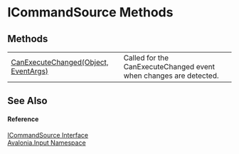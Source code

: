 # ICommandSource Methods




## Methods
<table>
<tr>
<td><a href="M_Avalonia_Input_ICommandSource_CanExecuteChanged">CanExecuteChanged(Object, EventArgs)</a></td>
<td>Called for the CanExecuteChanged event when changes are detected.</td>
</tr>
</table>

## See Also


#### Reference
<a href="T_Avalonia_Input_ICommandSource">ICommandSource Interface</a>  
<a href="N_Avalonia_Input">Avalonia.Input Namespace</a>  

